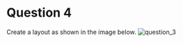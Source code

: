# Question 4
Create a layout as shown in the image below.
![question_3](./assets/Q3.png "Question 4")

